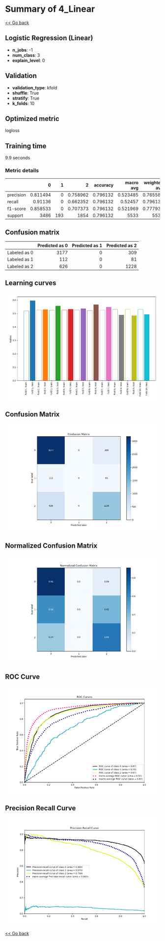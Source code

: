# Summary of 4_Linear

[<< Go back](../README.md)


## Logistic Regression (Linear)
- **n_jobs**: -1
- **num_class**: 3
- **explain_level**: 0

## Validation
 - **validation_type**: kfold
 - **shuffle**: True
 - **stratify**: True
 - **k_folds**: 10

## Optimized metric
logloss

## Training time

9.9 seconds

### Metric details
|           |           0 |   1 |           2 |   accuracy |   macro avg |   weighted avg |   logloss |
|:----------|------------:|----:|------------:|-----------:|------------:|---------------:|----------:|
| precision |    0.811494 |   0 |    0.758962 |   0.796132 |    0.523485 |       0.765585 |   0.53319 |
| recall    |    0.91136  |   0 |    0.662352 |   0.796132 |    0.52457  |       0.796132 |   0.53319 |
| f1-score  |    0.858533 |   0 |    0.707373 |   0.796132 |    0.521969 |       0.777935 |   0.53319 |
| support   | 3486        | 193 | 1854        |   0.796132 | 5533        |    5533        |   0.53319 |


## Confusion matrix
|              |   Predicted as 0 |   Predicted as 1 |   Predicted as 2 |
|:-------------|-----------------:|-----------------:|-----------------:|
| Labeled as 0 |             3177 |                0 |              309 |
| Labeled as 1 |              112 |                0 |               81 |
| Labeled as 2 |              626 |                0 |             1228 |

## Learning curves
![Learning curves](learning_curves.png)
## Confusion Matrix

![Confusion Matrix](confusion_matrix.png)


## Normalized Confusion Matrix

![Normalized Confusion Matrix](confusion_matrix_normalized.png)


## ROC Curve

![ROC Curve](roc_curve.png)


## Precision Recall Curve

![Precision Recall Curve](precision_recall_curve.png)



[<< Go back](../README.md)
